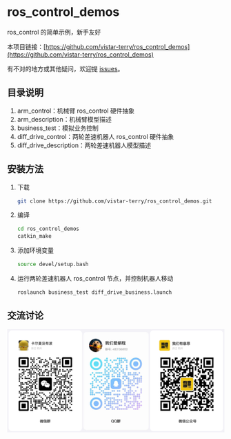 # ros_control_demos

ros_control 的简单示例，新手友好

本项目链接：[https://github.com/vistar-terry/ros_control_demos](https://github.com/vistar-terry/ros_control_demos)

有不对的地方或其他疑问，欢迎提 [issues](https://github.com/vistar-terry/ros_control_demos/issues)。



## 目录说明

1. arm_control：机械臂 ros_control 硬件抽象
2. arm_description：机械臂模型描述
3. business_test：模拟业务控制
4. diff_drive_control：两轮差速机器人 ros_control 硬件抽象
5. diff_drive_description：两轮差速机器人模型描述



## 安装方法

1. 下载

    ```bash
    git clone https://github.com/vistar-terry/ros_control_demos.git
    ```

2. 编译

    ```bash
    cd ros_control_demos
    catkin_make
    ```

3. 添加环境变量

    ```bash
    source devel/setup.bash
    ```

4. 运行两轮差速机器人 ros_control 节点，并控制机器人移动

    ```bash
    roslaunch business_test diff_drive_business.launch
    ```





## 交流讨论



![git](img/git.png)

















